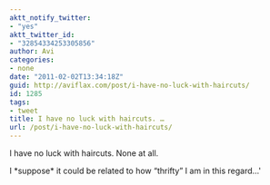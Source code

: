 ```yaml
---
aktt_notify_twitter:
- "yes"
aktt_twitter_id:
- "32854334253305856"
author: Avi
categories:
- none
date: "2011-02-02T13:34:18Z"
guid: http://aviflax.com/post/i-have-no-luck-with-haircuts/
id: 1285
tags:
- tweet
title: I have no luck with haircuts. …
url: /post/i-have-no-luck-with-haircuts/
---
```

I have no luck with haircuts. None at all.

I \*suppose\* it could be related to how “thrifty” I am in this regard…'